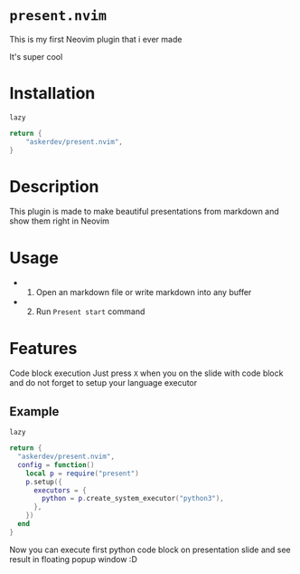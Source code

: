 # `present.nvim`

This is my first Neovim plugin that i ever made

It's super cool

# Installation

`lazy`

```lua
return {
    "askerdev/present.nvim",
}
```

# Description

This plugin is made to make beautiful presentations from markdown and show them right in Neovim

# Usage

- 1. Open an markdown file or write markdown into any buffer
- 2. Run `Present start` command

# Features

Code block execution
Just press `X` when you on the slide with code block and do not forget to setup your language executor

## Example

`lazy`

```lua
return {
  "askerdev/present.nvim",
  config = function()
    local p = require("present")
    p.setup({
      executors = {
        python = p.create_system_executor("python3"),
      },
    })
  end
}
```

Now you can execute first python code block on presentation slide and see result in floating popup window :D
